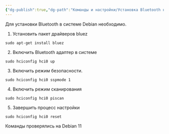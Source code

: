 ```yaml
---
{"dg-publish":true,"dg-path":"Команды и настройки/Установка Bluetooth на Debian.md","permalink":"/komandy-i-nastrojki/ustanovka-bluetooth-na-debian/","updated":"2024-10-06T02:51:20+03:00"}
---
```


Для установки Bluetooth в системе Debian необходимо.

1. Установить пакет драйверов bluez
```console
sudo apt-get install bluez
```

2. Включить Bluetooth адаптер в системе
```console
sudo hciconfig hci0 up
```

3. Включить режим безопасности.
```console
sudo hciconfig hci0 sspmode 1
```

4. Включить режим сканирования
```console
sudo hciconfig hci0 piscan
```

5. Завершить процесс настройки
```console
sudo hciconfig hci0 reset
```

Команды проверялись на Debian 11